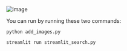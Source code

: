 ![image](https://github.com/user-attachments/assets/c48425d3-6caf-4c3d-945e-8ca48761ebd9)

You can run by running these two commands:
  ```
python add_images.py

streamlit run streamlit_search.py
```
